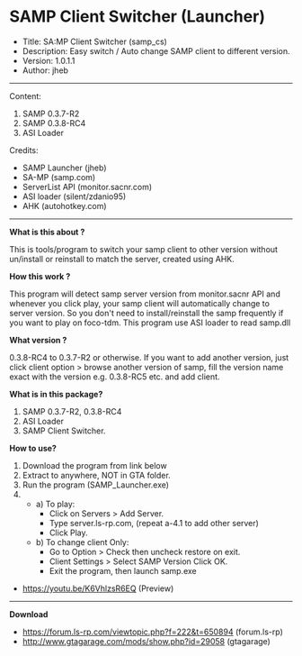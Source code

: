 # SAMP Client Switcher (Launcher)
- Title: SA:MP Client Switcher (samp_cs)
- Description: Easy switch / Auto change SAMP client to different version.
- Version: 1.0.1.1
- Author: jheb

---------------------------------------------
Content:
1. SAMP 0.3.7-R2
2. SAMP 0.3.8-RC4
3. ASI Loader

Credits:
* SAMP Launcher (jheb)
* SA-MP (samp.com)
* ServerList API (monitor.sacnr.com)
* ASI loader (silent/zdanio95)
* AHK (autohotkey.com)
 
---------------------------------------------
**What is this about ?**

This is tools/program to switch your samp client to other version without un/install or reinstall to match the server, created using AHK.

**How this work ?**

This program will detect samp server version from monitor.sacnr API and whenever you click play, your samp client will automatically change to server version. So you don't need to install/reinstall the samp frequently if you want to play on foco-tdm.
This program use ASI loader to read samp.dll

**What version ?**

0.3.8-RC4 to 0.3.7-R2 or otherwise. If you want to add another version, just click client option > browse another version of samp, fill the version name exact with the version e.g. 0.3.8-RC5 etc. and add client.

**What is in this package?**

1. SAMP 0.3.7-R2, 0.3.8-RC4
2. ASI Loader
3. SAMP Client Switcher.

**How to use?**

1. Download the program from link below
2. Extract to anywhere, NOT in GTA folder.
3. Run the program (SAMP_Launcher.exe)
4. - a) To play:
     - Click on Servers > Add Server.
     - Type server.ls-rp.com, (repeat a-4.1 to add other server)
     - Click Play.
   - b) To change client Only:
     - Go to Option > Check then uncheck restore on exit.
     - Client Settings > Select SAMP Version Click OK.
     - Exit the program, then launch samp.exe
- https://youtu.be/K6VhlzsR6EQ (Preview)

---------------------------------------------
**Download**
- https://forum.ls-rp.com/viewtopic.php?f=222&t=650894 (forum.ls-rp)
- http://www.gtagarage.com/mods/show.php?id=29058 (gtagarage)
